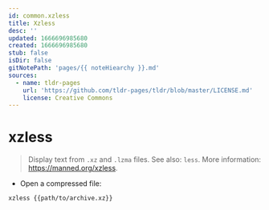 ```yaml
---
id: common.xzless
title: Xzless
desc: ''
updated: 1666696985680
created: 1666696985680
stub: false
isDir: false
gitNotePath: 'pages/{{ noteHiearchy }}.md'
sources:
  - name: tldr-pages
    url: 'https://github.com/tldr-pages/tldr/blob/master/LICENSE.md'
    license: Creative Commons
---
```

# xzless

> Display text from `.xz` and `.lzma` files.
> See also: `less`.
> More information: <https://manned.org/xzless>.

- Open a compressed file:

`xzless {{path/to/archive.xz}}`

